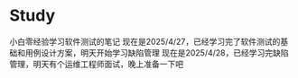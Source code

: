 # Study
小白零经验学习软件测试的笔记
现在是2025/4/27，已经学习完了软件测试的基础和用例设计方案，明天开始学习缺陷管理
现在是2025/4/28，已经学习完缺陷管理，明天有个运维工程师面试，晚上准备一下吧
